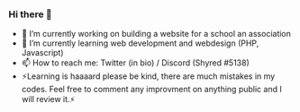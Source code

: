 ### Hi there 👋

<!--
**Shyrred/Shyrred** is a ✨ _special_ ✨ repository because its `README.md` (this file) appears on your GitHub profile.

Here are some ideas to get you started:-->

- 🔭 I’m currently working on building a website for a school an association
- 🌱 I’m currently learning web development and webdesign (PHP, Javascript)
- 📫 How to reach me: Twitter (in bio) / Discord (Shyred #5138)
- ⚡Learning is haaaard please be kind, there are much mistakes in my codes. Feel free to comment any improvment on anything public and I will review it.⚡
